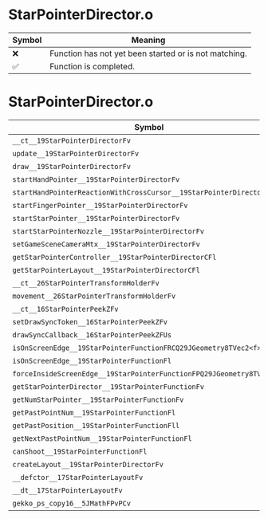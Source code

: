 # StarPointerDirector.o
| Symbol | Meaning 
| ------------- | ------------- 
| :x: | Function has not yet been started or is not matching. 
| :white_check_mark: | Function is completed. 


# StarPointerDirector.o
| Symbol | Decompiled? |
| ------------- | ------------- |
| `__ct__19StarPointerDirectorFv` | :x: |
| `update__19StarPointerDirectorFv` | :x: |
| `draw__19StarPointerDirectorFv` | :x: |
| `startHandPointer__19StarPointerDirectorFv` | :x: |
| `startHandPointerReactionWithCrossCursor__19StarPointerDirectorFv` | :x: |
| `startFingerPointer__19StarPointerDirectorFv` | :x: |
| `startStarPointer__19StarPointerDirectorFv` | :x: |
| `startStarPointerNozzle__19StarPointerDirectorFv` | :x: |
| `setGameSceneCameraMtx__19StarPointerDirectorFv` | :x: |
| `getStarPointerController__19StarPointerDirectorCFl` | :x: |
| `getStarPointerLayout__19StarPointerDirectorCFl` | :x: |
| `__ct__26StarPointerTransformHolderFv` | :x: |
| `movement__26StarPointerTransformHolderFv` | :x: |
| `__ct__16StarPointerPeekZFv` | :x: |
| `setDrawSyncToken__16StarPointerPeekZFv` | :x: |
| `drawSyncCallback__16StarPointerPeekZFUs` | :x: |
| `isOnScreenEdge__19StarPointerFunctionFRCQ29JGeometry8TVec2<f>ff` | :x: |
| `isOnScreenEdge__19StarPointerFunctionFl` | :x: |
| `forceInsideScreenEdge__19StarPointerFunctionFPQ29JGeometry8TVec2<f>` | :x: |
| `getStarPointerDirector__19StarPointerFunctionFv` | :x: |
| `getNumStarPointer__19StarPointerFunctionFv` | :x: |
| `getPastPointNum__19StarPointerFunctionFl` | :x: |
| `getPastPosition__19StarPointerFunctionFll` | :x: |
| `getNextPastPointNum__19StarPointerFunctionFl` | :x: |
| `canShoot__19StarPointerFunctionFl` | :x: |
| `createLayout__19StarPointerDirectorFv` | :x: |
| `__defctor__17StarPointerLayoutFv` | :x: |
| `__dt__17StarPointerLayoutFv` | :x: |
| `gekko_ps_copy16__5JMathFPvPCv` | :x: |
